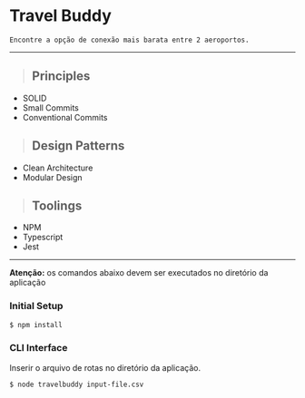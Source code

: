 # **Travel Buddy**

```
Encontre a opção de conexão mais barata entre 2 aeroportos.
```
---

> ## Principles

* SOLID
* Small Commits
* Conventional Commits

> ## Design Patterns

* Clean Architecture
* Modular Design

> ## Toolings

* NPM
* Typescript
* Jest

---

**Atenção:** os comandos abaixo devem ser executados no diretório da aplicação

### **Initial Setup**
```bash
$ npm install
```

### **CLI Interface**
Inserir o arquivo de rotas no diretório da aplicação.

```bash
$ node travelbuddy input-file.csv
```
